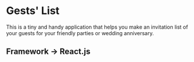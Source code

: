 # Gests' List

This is a tiny and handy application that helps you make an invitation list of your guests for your friendly parties or wedding anniversary.

## Framework -> React.js
